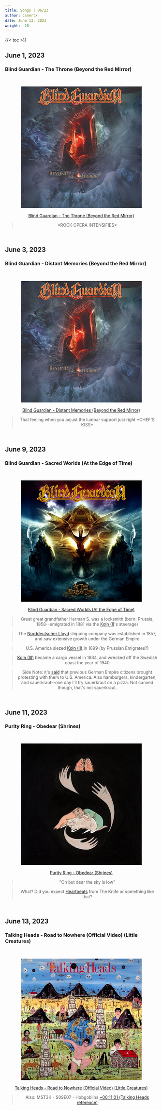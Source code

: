 ```yaml
---
title: Songs | 06/23
author: csmertx
date: June 13, 2023
weight: -20
---
```


<!--more-->

{{< toc >}}

## June 1, 2023
### Blind Guardian - The Throne (Beyond the Red Mirror)

<br />
<div style="text-align: center;">

![albumimg](/Blog/music/images/blind_guardian_beyond_the_red_mirror.jpg "Blind Guardian - Beyond the Red Mirror - Album Cover")
<br />

[Blind Guardian - The Throne (Beyond the Red Mirror)](https://www.youtube.com/watch?v=4uK5J0zTErQ)
> \*ROCK OPERA INTENSIFIES\*
</div>
<br />

## June 3, 2023
### Blind Guardian - Distant Memories (Beyond the Red Mirror)

<br />
<div style="text-align: center;">

![albumimg](/Blog/music/images/blind_guardian_beyond_the_red_mirror.jpg "Blind Guardian - Beyond the Red Mirror - Album Cover")
<br />

[Blind Guardian - Distant Memories (Beyond the Red Mirror)](https://www.youtube.com/watch?v=ZzgXdbF2O3Y)
> That feeling when you adjust the lumbar support just right \*CHEF'S KISS\*
</div>
<br />

## June 9, 2023
### Blind Guardian - Sacred Worlds (At the Edge of Time)

<br />
<div style="text-align: center;">

![albumimg](/Blog/music/images/at_the_edge_of_time.jpg "Blind Guardian - At the Edge of Time - Album Cover")
<br />

[Blind Guardian - Sacred Worlds (At the Edge of Time)](https://www.youtube.com/watch?v=e6Y2qGK--NI)

> Great great grandfather Herman S. was a locksmith (born: Prussia, 1858--emigrated in 1881 via the [Koln (I)](https://en.wikipedia.org/wiki/Norddeutscher_Lloyd)'s steerage)

> The [Norddeutscher Lloyd](https://en.wikipedia.org/wiki/Norddeutscher_Lloyd) shipping company was established in 1857, and saw extensive growth under the German Empire

> U.S. America siezed [Koln (II)](https://en.wikipedia.org/wiki/Norddeutscher_Lloyd) in 1899 (by Prussian Emigrates?)

> [Koln (III)](https://en.wikipedia.org/wiki/Norddeutscher_Lloyd) became a cargo vessel in 1934, and wrecked off the Swedish coast the year of 1940

> Side Note: it's [said](https://www.familysearch.org/rootstech/session/causes-and-circumstances-of-mass-migration-from-hamburg-and-bremen) that previous German Empire citizens brought protesting with them to U.S. America. Also hamburgers, kindergarten, and sauerkraut--one day I'll try sauerkraut on a pizza. Not canned though, that's not sauerkraut.

</div>
<br />

## June 11, 2023
### Purity Ring - Obedear (Shrines)

<br />
<div style="text-align: center;">

![albumimg](/Blog/music/images/purity_ring_shrines.jpg "Purity Ring - Shrines - Album Cover")
<br />

[Purity Ring - Obedear (Shrines)](https://www.youtube.com/watch?v=ETbGpGJNVLM)

> "Oh but dear the sky is low"

> What? Did you expect [Heartbeats](https://www.youtube.com/watch?v=pPD8Ja64mRU "Skateboarding warning *chuckles*") from The Knife or something like that?
</div>
<br />

## June 13, 2023
### Talking Heads - Road to Nowhere (Official Video) (Little Creatures)

<br />
<div style="text-align: center;">

![albumimg](/Blog/music/images/talking_heads_little_creatures.jpg "Talking Heads - Little Creatures - Album Cover")
<br />

[Talking Heads - Road to Nowhere (Official Video) (Little Creatures)](https://www.youtube.com/watch?v=LQiOA7euaYA "YouTube | Talking Heads - Road to Nowhere (Official Video) (Little Creatures)")
> Also: MST3K - S09E07 - Hobgoblins [~00:11:01 (Talking Heads reference)](https://youtu.be/Mn36h2r4efo "YouTube | Mystery Science Theater 3000 - S09E07 - Hobgoblins @ at ~11 minutes")

</div>
<br />